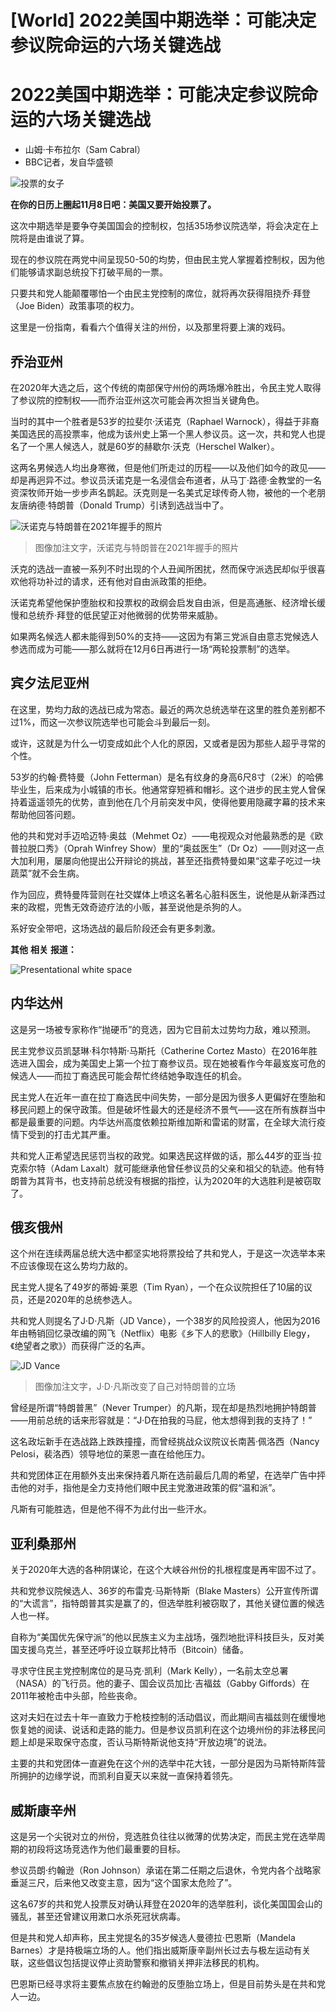 # [World] 2022美国中期选举：可能决定参议院命运的六场关键选战

#  2022美国中期选举：可能决定参议院命运的六场关键选战

  * 山姆·卡布拉尔（Sam Cabral） 
  * BBC记者，发自华盛顿 


![投票的女子](_127316179_8c69302b-3303-4e7d-9483-b395c92a1aa5.png)

**在你的日历上圈起11月8日吧：美国又要开始投票了。**

这次中期选举是要争夺美国国会的控制权，包括35场参议院选举，将会决定在上院将是由谁说了算。

现在的参议院在两党中间呈现50-50的均势，但由民主党人掌握着控制权，因为他们能够请求副总统投下打破平局的一票。

只要共和党人能颠覆哪怕一个由民主党控制的席位，就将再次获得阻挠乔·拜登（Joe Biden）政策事项的权力。

这里是一份指南，看看六个值得关注的州份，以及那里将要上演的戏码。

##  乔治亚州

在2020年大选之后，这个传统的南部保守州份的两场爆冷胜出，令民主党人取得了参议院的控制权——而乔治亚州这次可能会再次担当关键角色。

当时的其中一个胜者是53岁的拉斐尔·沃诺克（Raphael Warnock），得益于非裔美国选民的高投票率，他成为该州史上第一个黑人参议员。这一次，共和党人也提名了一个黑人候选人，就是60岁的赫歇尔·沃克（Herschel Walker）。

这两名男候选人均出身寒微，但是他们所走过的历程——以及他们如今的政见——却是再迥异不过。参议员沃诺克是一名浸信会布道者，从马丁·路德·金教堂的一名资深牧师开始一步步声名鹊起。沃克则是一名美式足球传奇人物，被他的一个老朋友唐纳德·特朗普（Donald Trump）引诱到选战当中了。

![沃诺克与特朗普在2021年握手的照片](_127316178_herschelwalkertrump.png)

> 图像加注文字，沃诺克与特朗普在2021年握手的照片

沃克的选战一直被一系列不时出现的个人丑闻所困扰，然而保守派选民却似乎很喜欢他将功补过的请求，还有他对自由派政策的拒绝。

沃诺克希望他保护堕胎权和投票权的政纲会启发自由派，但是高通胀、经济增长缓慢和总统乔·拜登的低民望正对他微弱的优势带来威胁。

如果两名候选人都未能得到50%的支持——这因为有第三党派自由意志党候选人参选而成为可能——那么就将在12月6日再进行一场“两轮投票制”的选举。

##  宾夕法尼亚州

在这里，势均力敌的选战已成为常态。最近的两次总统选举在这里的胜负差别都不过1%，而这一次参议院选举也可能会斗到最后一刻。

或许，这就是为什么一切变成如此个人化的原因，又或者是因为那些人超乎寻常的个性。

53岁的约翰·费特曼（John Fetterman）是名有纹身的身高6尺8寸（2米）的哈佛毕业生，后来成为小城镇的市长。他通常穿短裤和帽衫。这个进步的民主党人曾保持着遥遥领先的优势，直到他在几个月前突发中风，使得他要用隐藏字幕的技术来帮助他回答问题。

他的共和党对手迈哈迈特·奥兹（Mehmet Oz）——电视观众对他最熟悉的是《欧普拉脱口秀》（Oprah Winfrey Show）里的“奥兹医生”（Dr Oz）——则对这一点大加利用，屡屡向他提出公开辩论的挑战，甚至还指费特曼如果“这辈子吃过一块蔬菜”就不会生病。

作为回应，费特曼阵营则在社交媒体上喷这名著名心脏科医生，说他是从新泽西过来的政棍，兜售无效奇迹疗法的小贩，甚至说他是杀狗的人。

系好安全带吧，这场选战的最后阶段还会有更多刺激。

**其他** **相关** **报道：**

![Presentational white space](_97415642_007_in_numbers_624.png)

##  内华达州

这是另一场被专家称作“抛硬币”的竞选，因为它目前太过势均力敌，难以预测。

民主党参议员凯瑟琳·科尔特斯·马斯托（Catherine Cortez Masto）在2016年胜选进入国会，成为美国史上第一个拉丁裔参议员。现在她被看作今年最岌岌可危的候选人——而拉丁裔选民可能会帮忙终结她争取连任的机会。

民主党人在近年一直在拉丁裔选民中间失势，一部分是因为很多人更偏好在堕胎和移民问题上的保守政策。但是破坏性最大的还是经济不景气——这在所有族群当中都是最重要的问题。内华达州高度依赖拉斯维加斯和雷诺的财富，在全球大流行疫情下受到的打击尤其严重。

共和党人正希望选民惩罚当权的政党。如果选民这样做的话，那么44岁的亚当·拉克索尔特（Adam Laxalt）就可能继承他曾任参议员的父亲和祖父的轨迹。他有特朗普为其背书，也支持前总统没有根据的指控，认为2020年的大选胜利是被窃取了。

##  俄亥俄州

这个州在连续两届总统大选中都坚实地将票投给了共和党人，于是这一次选举本来不应该像现在这么势均力敌的。

民主党人提名了49岁的蒂姆·莱恩（Tim Ryan），一个在众议院担任了10届的议员，还是2020年的总统参选人。

共和党人则提名了J·D·凡斯（JD Vance），一个38岁的风险投资人，他因为2016年由畅销回忆录改编的网飞（Netflix）电影《乡下人的悲歌》（Hillbilly Elegy，《绝望者之歌》）而获得广泛的名声。

![JD Vance](_127316175_vance02.png)

> 图像加注文字，J·D·凡斯改变了自己对特朗普的立场

曾经是所谓“特朗普黑”（Never Trumper）的凡斯，现在却是热烈地拥护特朗普——用前总统的话来形容就是：“J·D在拍我的马屁，他太想得到我的支持了！”

这名政坛新手在选战路上跌跌撞撞，而曾经挑战众议院议长南茜·佩洛西（Nancy Pelosi，裴洛西）领导地位的莱恩一直在给他压力。

共和党团体正在用额外支出来保持着凡斯在选前最后几周的希望，在选举广告中抨击他的对手，指他是全力支持他们眼中民主党激进政策的假“温和派”。

凡斯有可能胜选，但是他不得不为此付出一些汗水。

##  亚利桑那州

关于2020年大选的各种阴谋论，在这个大峡谷州份的扎根程度是再牢固不过了。

共和党参议院候选人、36岁的布雷克·马斯特斯（Blake Masters）公开宣传所谓的“大谎言”，指特朗普其实是赢了的，但选举胜利被窃取了，其他关键位置的候选人也一样。

自称为“美国优先保守派”的他以民族主义为主战场，强烈地批评科技巨头，反对美国支援乌克兰，甚至还呼吁设立联邦比特币（Bitcoin）储备。

寻求守住民主党控制席位的是马克·凯利（Mark Kelly），一名前太空总署（NASA）的飞行员。他的妻子、国会议员加比·吉福兹（Gabby Giffords）在2011年被枪击中头部，险些丧命。

这对夫妇在过去十年一直致力于枪枝控制的活动倡议，而此期间吉福兹则在缓慢地恢复她的阅读、说话和走路的能力。但是参议员凯利在这个边境州份的非法移民问题上却是采取保守态度，否认马斯特斯说他支持“开放边境”的说法。

主要的共和党团体一直避免在这个州的选举中花大钱，一部分是因为马斯特斯阵营所拥护的边缘学说，而凯利自夏天以来就一直保持着领先。

##  威斯康辛州

这是另一个尖锐对立的州份，竞选胜负往往以微薄的优势决定，而民主党在选举周期的初段将这场竞选作为他们最重要的目标。

参议员朗·约翰逊（Ron Johnson）承诺在第二任期之后退休，令党内各个战略家垂涎三尺，后来他又改变主意，因为“这个国家太危险了”。

这名67岁的共和党人投票反对确认拜登在2020年的选举胜利，谈化美国国会山的骚乱，甚至还曾建议用漱口水杀死冠状病毒。

但是共和党人却声称，民主党提名的35岁候选人曼德拉·巴恩斯（Mandela Barnes）才是持极端立场的人。他们指出威斯康辛副州长过去与极左运动有关联，这些倡议包括提议停止资助警察和撤销关押非法移民的机构。

巴恩斯已经寻求将主要焦点放在约翰逊的反堕胎立场上，但是目前势头是在共和党人一边。



